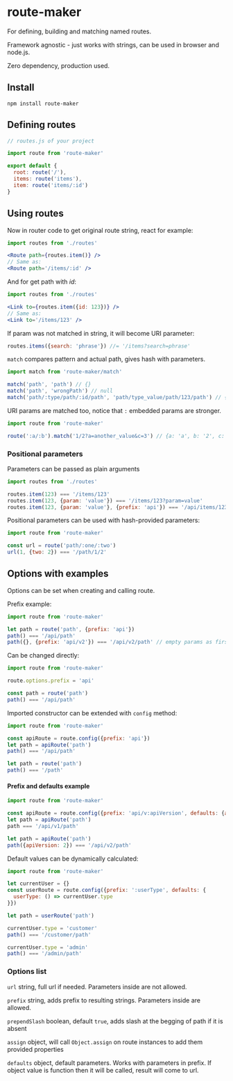 # route-maker

For defining, building and matching named routes.

Framework agnostic - just works with strings, can be used in browser and node.js.

Zero dependency, production used.

## Install
`npm install route-maker`

## Defining routes
```javascript
// routes.js of your project

import route from 'route-maker'

export default {
  root: route('/'),
  items: route('items'),
  item: route('items/:id')
}
```

## Using routes

Now in router code to get original route string, react for example:

```jsx
import routes from './routes'

<Route path={routes.item()} />
// Same as:
<Route path='/items/:id' />
```

And for get path with *id*:

```jsx
import routes from './routes'

<Link to={routes.item({id: 123})} />
// Same as:
<Link to='/items/123' />
```

If param was not matched in string, it will become URI parameter:

```javascript
routes.items({search: 'phrase'}) //= '/items?search=phrase'
```

`match` compares pattern and actual path, gives hash with parameters.
```javascript
import match from 'route-maker/match'

match('path', 'path') // {}
match('path', 'wrongPath') // null
match('path/:type/path/:id/path', 'path/type_value/path/123/path') // {type: 'type_value', b: '123'}
```

URI params are matched too, notice that `:` embedded params are stronger.
```js
import route from 'route-maker'

route(':a/:b').match('1/2?a=another_value&c=3') // {a: 'a', b: '2', c: '3'}
```

### Positional parameters

Parameters can be passed as plain arguments

```javascript
import routes from './routes'

routes.item(123) === '/items/123'
routes.item(123, {param: 'value'}) === '/items/123?param=value'
routes.item(123, {param: 'value'}, {prefix: 'api'}) === '/api/items/123?param=value'
```

Positional parameters can be used with hash-provided parameters:

```javascript
import route from 'route-maker'

const url = route('path/:one/:two')
url(1, {two: 2}) === '/path/1/2'
```

## Options with examples

Options can be set when creating and calling route.

Prefix example:
```javascript
import route from 'route-maker'

let path = route('path', {prefix: 'api'})
path() === '/api/path'
path({}, {prefix: 'api/v2'}) === '/api/v2/path' // empty params as first argument, can pass null instead
```

Can be changed directly:

```javascript
import route from 'route-maker'

route.options.prefix = 'api'

const path = route('path')
path() === '/api/path'
```

Imported constructor can be extended with `config` method:

```javascript
import route from 'route-maker'

const apiRoute = route.config({prefix: 'api'})
let path = apiRoute('path')
path() === '/api/path'

let path = route('path')
path() === '/path'
```

#### Prefix and defaults example

```javascript
import route from 'route-maker'

const apiRoute = route.config({prefix: 'api/v:apiVersion', defaults: {apiVersion: 1}})
let path = apiRoute('path')
path === '/api/v1/path'

let path = apiRoute('path')
path({apiVersion: 2}) === '/api/v2/path'
```

Default values can be dynamically calculated:

```javascript
import route from 'route-maker'

let currentUser = {}
const userRoute = route.config({prefix: ':userType', defaults: {
  userType: () => currentUser.type
}})

let path = userRoute('path')

currentUser.type = 'customer'
path() === '/customer/path'

currentUser.type = 'admin'
path() === '/admin/path'
```

### Options list

`url` string, full url if needed. Parameters inside are not allowed.

`prefix` string, adds prefix to resulting strings. Parameters inside are allowed.

`prependSlash` boolean, default `true`, adds slash at the begging of path if it is absent

`assign` object, will call `Object.assign` on route instances to add them provided properties

`defaults` object, default parameters. Works with parameters in prefix. If object value is function then it will be called, result will come to url.
